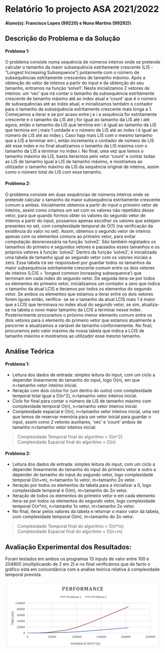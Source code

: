 # Relatório 1o projecto ASA 2021/2022
#### Aluno(s): Francisco Lopes (99220) e Nuno Martins (99292)\
              
         
## Descrição do Problema e da Solução
#### Problema 1:

O problema consiste numa sequência de números inteiros onde se pretende calcular o tamanho da maior subsequência estritamente crescente (LIS - “Longest Increasing Subsequence”) juntamente com o número de subsequências estritamente crescentes de tamanho máximo.
Após a obtenção do vetor de inteiros a partir do input e da obtenção do seu tamanho, entramos na função ‘solve1’. Nesta inicializamos 2 vetores de inteiros: um ‘vec’ que irá contar o tamanho da subsequência estritamente crescente de tamanho máximo até ao index atual e ‘count’ que é o número de subsequências até ao index atual, e inicializamos também o contador para o tamanho da subsequência estritamente crescente mais longa a 1. Começamos a iterar e se por acaso entre j e i a sequência for estritamente crescente e o tamanho da LIS até j for igual ao tamanho da LIS até i até agora, então o tamanho da LIS que termina em i é igual ao tamanho da LIS que termina em j mais 1 unidade e o número de LIS até ao index i é igual ao número de LIS até ao index j. Caso haja mais LIS com o mesmo tamanho que a LIS a terminar em i, então incrementa o contador de número de LIS até esse index e no final atualizamos o tamanho da LIS máxima com o tamanho da LIS a terminar no index i. No final, uma vez que temos o tamanho máximo da LIS, basta iterarmos pelo vetor ‘count’ e contar todas as LIS de tamanho igual à LIS de tamanho máximo, e mostramos ao utilizador o tamanho máximo da LIS da sequência original de inteiros, assim como o número total de LIS com esse tamanho. 


#### Problema 2:
O problema consiste em duas sequências de números inteiros onde se pretende calcular o tamanho da maior subsequência estritamente crescente comum a ambas.
Inicialmente obtemos a partir do input o primeiro vetor de inteiros, assim como criamos um set com os valores não repetidos desse vetor, para que quando formos obter os valores do segundo vetor de inteiros a partir do input, possamos apenas escolher os valores que estejam presentes no set, com complexidade temporal de O(1) (na verificação da existência do valor no set). Assim, obtemos o segundo vetor de inteiros apenas com os elementos comuns ao primeiro vetor, para evitar computação desnecessária na função ‘solve2’. São também registados os tamanhos do primeiro e segundos vetores e passados esses tamanhos e os próprios vetores à função ‘solve2’. Dentro da função ‘solve2’, é inicializada uma tabela de tamanho igual ao segundo vetor com os valores iniciais a zero. Essa tabela irá ser responsável por guardar todos os tamanhos da maior subsequência estritamente crescente comum entre os dois vetores de inteiros (LCIS = ‘longest common increasing subsequence’) que terminam em cada index do segundo vetor. De seguida itera-se por todos os elementos do primeiro vetor, inicializamos um contador a zero que indica o tamanho da atual LCIS e iteramos por todos os elementos do segundo vetor.
Se ambos os elementos que estamos a iterar entre os dois vetores forem iguais então, verifica- se se o tamanho da atual LCIS mais 1 é maior que a LCIS que terminava no index atual do segundo vetor, se sim, atualiza-se na tabela o novo maior tamanho da LCIS a terminar nesse index. Posteriormente procuramos o próximo menor elemento comum entre os dois vetores para o elemento do primeiro vetor que estamos atualmente a percorrer e atualizamos a variável de tamanho conformemente. No final, procuramos pelo valor máximo da nossa tabela que indica a LCIS de tamanho máximo e mostramos ao utilizador esse mesmo tamanho.



## Análise Teórica
#### Problema 1:
- Leitura dos dados de entrada: simples leitura do input, com um ciclo a depender linearmente do tamanho do input, logo O(n), em que n=tamanho vetor inteiros inicial.
- Iteração com dois ciclos for (um dentro do outro) com complexidade temporal total igual
a O(n^2), n=tamanho vetor inteiros inicial.
- Ciclo for final para contar o número de LIS de tamanho máximo com complexidade
temporal O(n), n=tamanho vetor inteiros inicial.
- Complexidade espacial é O(n), n=tamanho vetor inteiros inicial, uma vez que temos de
reservar memória para um vetor inicial para guardar o input, assim como 2 vetores auxiliares, ‘vec’ e ‘count’ ambos de tamanho n=tamanho vetor inteiros inicial.

> Complexidade Temporal final do algoritmo = O(n\^2)\
> Complexidade Espacial final do algoritmo = O(n) 

#### Problema 2:
- Leitura dos dados de entrada: simples leitura do input, com um ciclo a depender linearmente do tamanho do input do primeiro vetor e outro a depender do tamanho do input do segundo vetor, logo complexidade temporal O(n+m), n=tamanho 1o vetor, m=tamanho 2o vetor.
- Iteração por todos os elementos da tabela para a inicializar a 0, logo complexidade temporal é O(m), m=tamanho do 2o vetor.
- Iteração de todos os elementos do primeiro vetor e em cada elemento itera-se por todos os elementos do segundo vetor, logo complexidade temporal O(n*m), n=tamanho 1o vetor, m=tamanho 2o vetor.
- No final, iterar pelos valores da tabela e retornar o maior valor da tabela, com complexidade temporal O(m), m=tamanho do 2o vetor.

> Complexidade Temporal final do algoritmo = O(n\*m) \
> Complexidade Espacial final do algoritmo = O(n+m) 


## Avaliação Experimental dos Resultados:
 Foram testados em ambos os programas 13 inputs de valor entre 100 e 204800 (multiplicando de 2 em 2) e no final verificámos que de facto o gráfico está em concordância com a análise teórica relativa à complexidade temporal prevista.

![Graph](/graph.png "Complexity Analysis")


